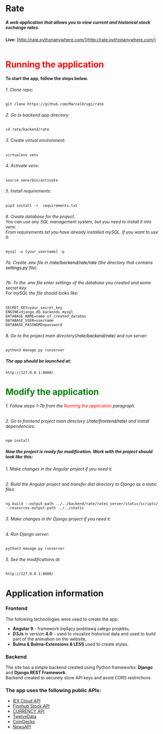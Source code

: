 # Rate
##### A web application that allows you to view current and historical stock exchange rates.

 **Live:**  [http://rate.pythonanywhere.com/](http://rate.pythonanywhere.com/)
<br><br>
# <span style="color:red"> Running the application </span>
#### To start the app, follow the steps below.
###### 1. Clone repo:
    git clone https://github.com/MarcelDrugi/rate
###### 2. Go to backend app directory:
    cd rate/backend/rate
###### 3. Create virtual environment:
    virtualenv venv 
###### 4. Activate venv:
    source venv/bin/activate
###### 5. Install requirements:
    pip3 install -r  requirements.txt
###### 6. Create database for the project. <br>You can use any SQL management system, but you need to install it into venv.<br> From requirements.txt you have already installed mySQL. If you want to use it: 
    mysql -u [your_username] -p
###### 7a. Create  <span style="color:black">.env</span> file in <span style="color:black">/rate/backend/rate/rate</span> (the directory that contains <span style="color:black">settings.py</span> file).<br>
###### 7b. To the <span style="color:black">.env</span>  file enter settings of the database you created and some secret key. <br> For mySQL the file should looks like:
    SECRET_KEY=your_secret_key
    ENGINE=django.db.backends.mysql
    DATABASE_NAME=name_of_created_databas
    DATABASE_USER=username
    DATABASE_PASSWORD=password
###### 8. Go to the project main directory(<span style="color:black">/rate/backend/rate</span>) and run server:
    python3 manage.py runserver


##### The app should be launched at:

    http://127.0.0.1:8000/


## 
# <span style="color:green"> Modify the application </span>

###### 1. Follow steps 1-7b from the <span style="color:red"><i>Running the application</i></span> paragraph.
###### 2. Go to frontend project main directory (<span style="color:black">/rate/frontend/rate</span>) and install dependencies:
    npm install
##### Now the project is ready for modification. Work with the project should look like this:
###### 1. Make changes in the Angular project if you need it. 
###### 2. Build the Angular project and transfer dist directory to Django as a static files:
    ng build --output-path ../../backend/rate/rates_server/static/scripts/ --resources-output-path ../../static
###### 3. Make changes in thr Django project if you need it.
###### 4. Run Django server:
    python3 manage.py runserver
###### 5. See the modifications at: 
    http://127.0.0.1:8000/

##
# Application information
### Frontend

The following technologies were used to create the app:

- **Angular 9** - framework będący podstawą całego projektu,
- **D3Js** in version **4.0** - used to visualize historical data and used to build part of the animation on the website,
- **Bulma & Bulma-Extensions & LESS** used to create styles.



### Backend

The site has a simple backend created using Python frameworks: **Django** and **Django REST Framework**. 
<br>
Backend created to securely store API keys and avoid CORS restrictions.


### The app uses the following public APIs:


- [IEX Cloud API](https://iexcloud.io/docs/api/)
- [Finnhub Stock API](https://finnhub.io/)
- [CURRENCY API](https://currency.com/api)
- [TwelveData](https://twelvedata.com/docs)
- [CoinGecko](https://www.coingecko.com/en/api)
- [NewsAPI](https://newsapi.org/)


